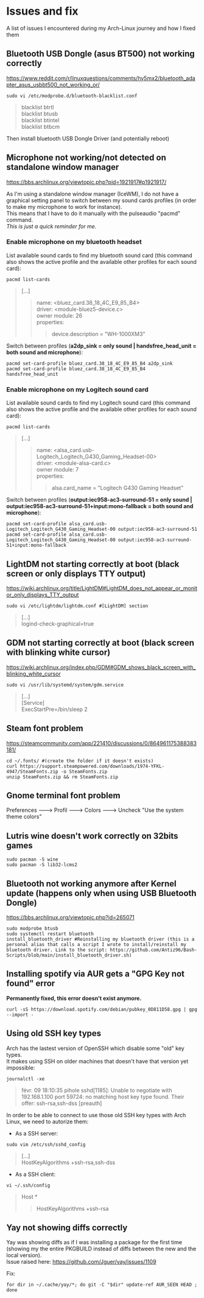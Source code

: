 # Issues and fix

A list of issues I encountered during my Arch-Linux journey and how I fixed them

## Bluetooth USB Dongle (asus BT500) not working correctly

https://www.reddit.com/r/linuxquestions/comments/hy5mx2/bluetooth_adapter_asus_usbbt500_not_working_or/  

```
sudo vi /etc/modprobe.d/bluetooth-blacklist.conf
```

> blacklist btrtl  
> blacklist btusb  
> blacklist btintel  
> blacklist btbcm  

Then install bluetooth USB Dongle Driver (and potentially reboot)

## Microphone not working/not detected on standalone window manager

https://bbs.archlinux.org/viewtopic.php?pid=1921917#p1921917/  

As I'm using a standalone window manager (IceWM), I do not have a graphical setting panel to switch between my sound cards profiles (in order to make my microphone to work for instance).  
This means that I have to do it manually with the pulseaudio "pacmd" command.  
*This is just a quick reminder for me.*

### Enable microphone on my bluetooth headset

List available sound cards to find my bluetooth sound card (this command also shows the active profile and the available other profiles for each sound card):    

```
pacmd list-cards
```

> [...]   
> > name: <bluez_card.38_18_4C_E9_85_B4>  
> > driver: <module-bluez5-device.c>  
> > owner module: 26  
> > properties:  
> > > device.description = "WH-1000XM3"  

Switch between profiles (**a2dp_sink = only sound | handsfree_head_unit = both sound and microphone**):  

```
pacmd set-card-profile bluez_card.38_18_4C_E9_85_B4 a2dp_sink
pacmd set-card-profile bluez_card.38_18_4C_E9_85_B4 handsfree_head_unit

```

### Enable microphone on my Logitech sound card

List available sound cards to find my Logitech sound card (this command also shows the active profile and the available other profiles for each sound card):  

```
pacmd list-cards
```
> [...]  
> > name: <alsa_card.usb-Logitech_Logitech_G430_Gaming_Headset-00>  
> > driver: <module-alsa-card.c>  
> > owner module: 7  
> > properties:  
> > > alsa.card_name = "Logitech G430 Gaming Headset"  

Switch between profiles (**output:iec958-ac3-surround-51 = only sound | output:iec958-ac3-surround-51+input:mono-fallback = both sound and microphone**):  

```
pacmd set-card-profile alsa_card.usb-Logitech_Logitech_G430_Gaming_Headset-00 output:iec958-ac3-surround-51 
pacmd set-card-profile alsa_card.usb-Logitech_Logitech_G430_Gaming_Headset-00 output:iec958-ac3-surround-51+input:mono-fallback
```

## LightDM not starting correctly at boot (black screen or only displays TTY output)

https://wiki.archlinux.org/title/LightDM#LightDM_does_not_appear_or_monitor_only_displays_TTY_output  

```
sudo vi /etc/lightdm/lightdm.conf #[LightDM] section
```
> [...]  
> logind-check-graphical=true  

## GDM not starting correctly at boot (black screen with blinking white cursor)

https://wiki.archlinux.org/index.php/GDM#GDM_shows_black_screen_with_blinking_white_cursor

```
sudo vi /usr/lib/systemd/system/gdm.service
```
> [...]  
> [Service]  
> ExecStartPre=/bin/sleep 2  


## Steam font problem

https://steamcommunity.com/app/221410/discussions/0/864961175388383181/  

```
cd ~/.fonts/ #(create the folder if it doesn't exists)
curl https://support.steampowered.com/downloads/1974-YFKL-4947/SteamFonts.zip -o SteamFonts.zip
unzip SteamFonts.zip && rm SteamFonts.zip 
```

## Gnome terminal font problem

Preferences ---> Profil ---> Colors ---> Uncheck "Use the system theme colors"


## Lutris wine doesn't work correctly on 32bits games

```
sudo pacman -S wine
sudo pacman -S lib32-lcms2
```

## Bluetooth not working anymore after Kernel update (happens only when using USB Bluetooth Dongle)

https://bbs.archlinux.org/viewtopic.php?id=265071  

```
sudo modprobe btusb
sudo systemctl restart bluetooth
install_bluetooth_driver #Reinstalling my bluetooth driver (this is a personal alias that calls a script I wrote to install/reinstall my bluetooth driver. Link to the script: https://github.com/Antiz96/Bash-Scripts/blob/main/install_bluetooth_driver.sh)
```

## Installing spotify via AUR gets a "GPG Key not found" error

**Permanently fixed, this error doesn't exist anymore.**

```
curl -sS https://download.spotify.com/debian/pubkey_0D811D58.gpg | gpg --import -
```

## Using old SSH key types

Arch has the lastest version of OpenSSH which disable some "old" key types.  
It makes using SSH on older machines that doesn't have that version yet impossible:  

```
journalctl -xe
```
> févr. 09 18:10:35 pihole sshd[1185]: Unable to negotiate with 192.168.1.100 port 59724: no matching host key type found. Their offer: ssh-rsa,ssh-dss [preauth]  
    
In order to be able to connect to use those old SSH key types with Arch Linux, we need to autorize them:  

- As a SSH server:  

```
sudo vim /etc/ssh/sshd_config
```
> [...]  
> HostKeyAlgorithms +ssh-rsa,ssh-dss  
  
- As a SSH client:

```
vi ~/.ssh/config
```
> Host *  
> >  HostKeyAlgorithms +ssh-rsa 

## Yay not showing diffs correctly

Yay was showing diffs as if I was installing a package for the first time (showing my the entire PKGBUILD instead of diffs between the new and the local version).  
Issue raised here: https://github.com/Jguer/yay/issues/1109  
  
Fix:
```
for dir in ~/.cache/yay/*; do git -C "$dir" update-ref AUR_SEEN HEAD ; done
```
